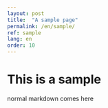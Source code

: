 ```yaml
---
layout: post
title:  "A sample page"
permalink: /en/sample/
ref: sample
lang: en
order: 10
---
```

# This is a sample
normal markdown comes here